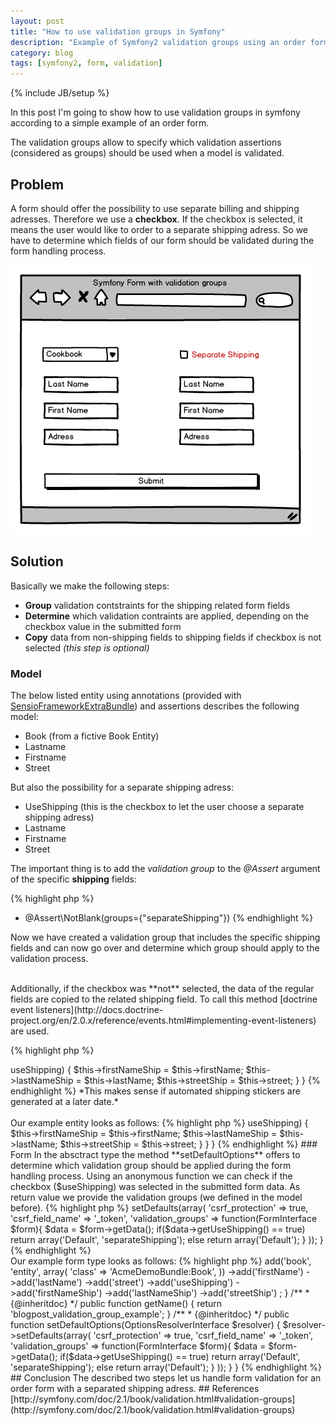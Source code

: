 ```yaml
---
layout: post
title: "How to use validation groups in Symfony"
description: "Example of Symfony2 validation groups using an order form example."
category: blog
tags: [symfony2, form, validation]
---
```

{% include JB/setup %}

In this post I'm going to show how to use validation groups in symfony according to a simple example of an order form.

The validation groups allow to specify which validation assertions (considered as groups) should be used when a model is validated.

## Problem
A form should offer the possibility to use separate billing and shipping adresses. Therefore we use a **checkbox**. If the checkbox is selected, it means the user would like to order to a separate shipping adress. So we have to determine which fields of our form should be validated during the form handling process.

![Mockup](/uploads/2013-04-21-validation-groups_mockup.png)

## Solution

Basically we make the following steps:

- **Group** validation contstraints for the shipping related form fields 
- **Determine** which validation contraints are applied, depending on the checkbox value in the submitted form
- **Copy** data from non-shipping fields to shipping fields if checkbox is not selected *(this step is optional)*

### Model

The below listed entity using annotations (provided with [SensioFrameworkExtraBundle](http://symfony.com/doc/2.1/bundles/SensioFrameworkExtraBundle/index.html)) and assertions describes the following model:

- Book (from a fictive Book Entity)
- Lastname
- Firstname
- Street

But also the possibility for a separate shipping adress:

- UseShipping (this is the checkbox to let the user choose a separate shipping adress)
- Lastname 
- Firstname
- Street

The important thing is to add the *validation group* to the *@Assert* argument of the specific **shipping** fields:

{% highlight php %}
* @Assert\NotBlank(groups={"separateShipping"})
{% endhighlight %}

Now we have created a validation group that includes the specific shipping fields and can now go over and determine which group should apply to the validation process.

<br />
Additionally, if the checkbox was **not** selected, the data of the regular fields are copied to the related shipping field. To call this method [doctrine event listeners](http://docs.doctrine-project.org/en/2.0.x/reference/events.html#implementing-event-listeners) are used.

{% highlight php %}
<?php
...
/**
 * If no separate shipping address is selected,
 * data from personal fields will be mapped to shipping fields.
 * 
 */
public function setShippingData()
{
    if(!$this->useShipping)
    {
        $this->firstNameShip = $this->firstName;
        $this->lastNameShip = $this->lastName;
        $this->streetShip = $this->street;
    }
}
{% endhighlight %}

*This makes sense if automated shipping stickers are generated at a later date.*
<br /><br />

Our example entity looks as follows:

{% highlight php %}
<?php
...
use Doctrine\ORM\Mapping as ORM;
use Symfony\Component\Validator\Constraints as Assert;

/**
 * Subscription
 *
 * @ORM\Table(name="subscriber")
 * @ORM\Entity
 * @ORM\HasLifecycleCallbacks
 */
class Subscriber
{
    /**
     * @var integer
     *
     * @ORM\Column(name="id", type="integer")
     * @ORM\Id
     * @ORM\GeneratedValue(strategy="AUTO")
     */
    private $id;

    /**
     * @ORM\ManyToOne(targetEntity="Book", inversedBy="Subscriber")
     * @ORM\JoinColumn(name="book", referencedColumnName="id")
     */
    private $book;

    /**
     * @var boolean
     *
     * @ORM\Column(name="use_shipping", type="boolean", nullable=true)
     */
    private $useShipping = false;

    /**
     * @var string
     *
     * @ORM\Column(name="first_name", type="string", length=255)
     * @Assert\NotBlank(message="Name missing!")
     */
    private $firstName;

    /**
     * @var string
     *
     * @ORM\Column(name="first_name_ship", type="string", length=255)
     * @Assert\NotBlank(message="Name missing!", groups={"separateShipping"})
     */
    private $firstNameShip;

    /**
     * @var string
     *
     * @ORM\Column(name="last_name", type="string", length=255)
     * @Assert\NotBlank(message="Name missing!")
     */
    private $lastName;

    /**
     * @var string
     *
     * @ORM\Column(name="last_name_ship", type="string", length=255)
     * @Assert\NotBlank(message="Name missing!", groups={"separateShipping"})
     */
    private $lastNameShip;

    /**
     * @var string
     *
     * @ORM\Column(name="street", type="string", length=255)
     * @Assert\NotBlank(message="Adress missing!")
     */
    private $street;

    /**
     * @var string
     *
     * @ORM\Column(name="street_ship", type="string", length=255)
     * @Assert\NotBlank(message="Adress missing!", groups={"separateShipping"})
     */
    private $streetShip;

    /**
     * @ORM\PrePersist
     */
    public function prePersist()
    {
        self::setShippingData();
    }

    /**
     * @ORM\PreUpdate
     */
    public function preUpdate()
    {
        self::setShippingData();
    }

    /**
     * If no separate shipping address is selected,
     * data from personal fields will be mapped to shipping fields.
     * 
     */
    public function setShippingData()
    {
        if(!$this->useShipping)
        {
            $this->firstNameShip = $this->firstName;
            $this->lastNameShip = $this->lastName;
            $this->streetShip = $this->street;
        }
    }
}
{% endhighlight %}


### Form

In the absctract type the method **setDefaultOptions** offers to determine which validation group should be applied during the form handling process. 

Using an anonymous function we can check if the checkbox ($useShipping) was selected in the submitted form data. As return value we provide the validation groups (we defined in the model before).

{% highlight php %}
<?php
...
public function setDefaultOptions(OptionsResolverInterface $resolver)
{
    $resolver->setDefaults(array(
        'csrf_protection' => true,
        'csrf_field_name' => '_token',
        'validation_groups' => function(FormInterface $form){
            $data = $form->getData();
            if($data->getUseShipping() == true)
                return array('Default', 'separateShipping');
            else
                return array('Default');
        }
    ));
}
{% endhighlight %}

<br />
Our example form type looks as follows:

{% highlight php %}
<?php
...
use Symfony\Component\Form\AbstractType;
use Symfony\Component\Form\FormBuilderInterface;
use Symfony\Component\OptionsResolver\OptionsResolverInterface;
use Symfony\Component\Form\FormInterface;

class AboType extends AbstractType
{
    /**
     * {@inheritdoc}
     */
    public function buildForm(FormBuilderInterface $formBuilder, array $options)
    {

        $formBuilder
            ->add('book', 'entity', array(
                'class'  => 'AcmeDemoBundle:Book',
            ))
            ->add('firstName')
            ->add('lastName')
            ->add('street')
            ->add('useShipping')
            ->add('firstNameShip')
            ->add('lastNameShip')
            ->add('streetShip')
        ;
    }

    /**
     * {@inheritdoc}
     */
    public function getName()
    {
        return 'blogpost_validation_group_example';
    }

    /**
     * {@inheritdoc}
     */
    public function setDefaultOptions(OptionsResolverInterface $resolver)
    {
        $resolver->setDefaults(array(
            'csrf_protection' => true,
            'csrf_field_name' => '_token',
            'validation_groups' => function(FormInterface $form){
                $data = $form->getData();
                if($data->getUseShipping() == true)
                    return array('Default', 'separateShipping');
                else
                    return array('Default');
            }
        ));
    }
}
{% endhighlight %}

## Conclusion

The described two steps let us handle form validation for an order form with a separated shipping adress.

## References
[http://symfony.com/doc/2.1/book/validation.html#validation-groups](http://symfony.com/doc/2.1/book/validation.html#validation-groups)
